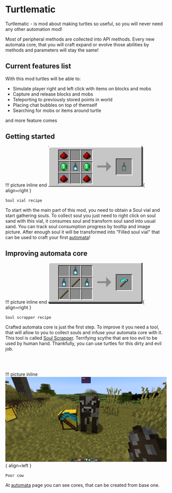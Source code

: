 # Turtlematic

Turtlematic - is mod about making turtles so useful, so you will never need any other automation mod!

Most of peripheral methods are collected into API methods. Every new automata core, that you will craft expand or evolve those abilities by methods and parameters will stay the same!

## Current features list

With this mod turtles will be able to:

- Simulate player right and left click with items on blocks and mobs
- Capture and release blocks and mobs
- Teleporting to previously stored points in world
- Placing chat bubbles on top of themself
- Searching for mobs or items around turtle

and more feature comes

## Getting started

!!! picture inline end
    ![Header](../images/soul_vial_recipe.png){ align=right }

    Soul vial recipe

To start with the main part of this mod, you need to obtain a Soul vial and start gathering souls. To collect soul you just need to right click on soul sand with this vial, it consumes soul and transform soul sand into usual sand. You can track soul consumption progress by tooltip and image picture. After enough soul it will be transformed into "Filled soul vial" that can be used to craft your first [automata](automata/automata.md)!

## Improving automata core

!!! picture inline end
    ![Header](../images/soul_scrapper_recipe.png){ align=right }

    Soul scrapper recipe

Crafted automata core is just the first step. To improve it you need a tool, that will allow to you to collect souls and infuse your automata core with it. This tool is called [Soul Scrapper](./miscellaneous/soul_scrapper.md). Terrifying scythe that are too evil to be used by human hand. Thankfully, you can use turtles for this dirty and evil job.

<br/><br/>

!!! picture inline
    ![Header](../images/soul_scrapping_turtle.png){ align=left }

    Poor cow

At [automata](automata/automata.md) page you can see cores, that can be created from base one.
